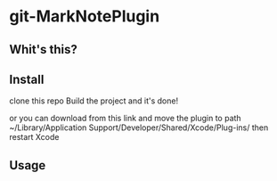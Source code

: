 # **git-MarkNotePlugin**

## Whit's this?

## Install

clone this repo Build the project and it's done!

or you can download from this link and move the plugin to path
~/Library/Application Support/Developer/Shared/Xcode/Plug-ins/
then restart Xcode


## Usage




